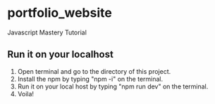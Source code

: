 # portfolio_website
 Javascript Mastery Tutorial

## Run it on your localhost
1. Open terminal and go to the directory of this project.
2. Install the npm by typing "npm -i" on the terminal.
3. Run it on your local host by typing "npm run dev" on the terminal.
4. Voila!
